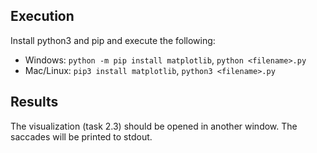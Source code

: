 ## Execution
Install python3 and pip and execute the following:

- Windows: `python -m pip install matplotlib`, `python <filename>.py`
- Mac/Linux: `pip3 install matplotlib`, `python3 <filename>.py`

## Results
The visualization (task 2.3) should be opened in another window.
The saccades will be printed to stdout.